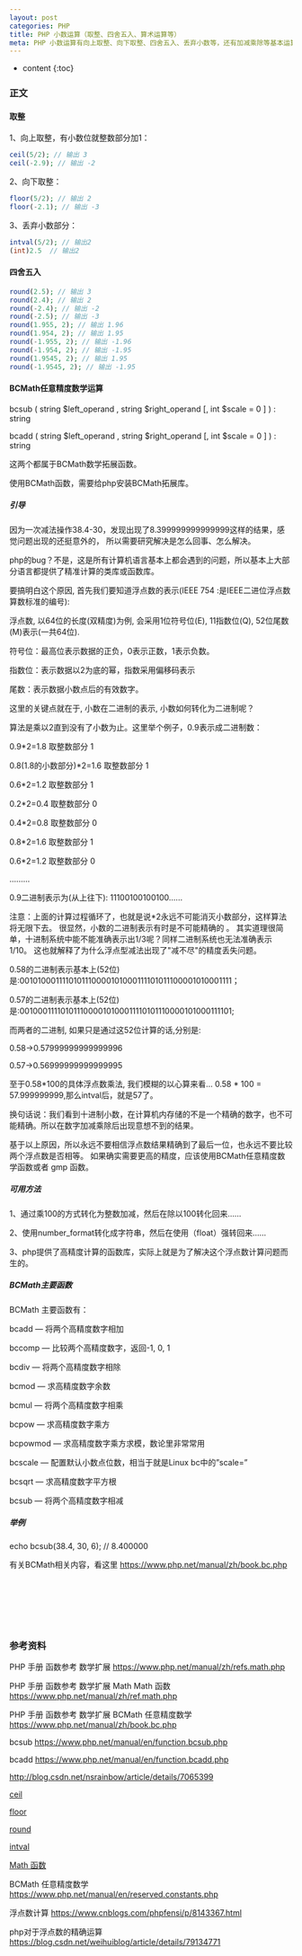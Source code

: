 ```yaml
---
layout: post
categories: PHP
title: PHP 小数运算（取整、四舍五入、算术运算等）
meta: PHP 小数运算有向上取整、向下取整、四舍五入、丢弃小数等，还有加减乘除等基本运算
---
```

* content
{:toc}

### 正文

#### 取整

1、向上取整，有小数位就整数部分加1： 

```php
ceil(5/2); // 输出 3
ceil(-2.9); // 输出 -2
```

2、向下取整：

```php
floor(5/2); // 输出 2
floor(-2.1); // 输出 -3
```

3、丢弃小数部分：

```php
intval(5/2); // 输出2 
(int)2.5  // 输出2 
```

#### 四舍五入

```php
round(2.5); // 输出 3
round(2.4); // 输出 2
round(-2.4); // 输出 -2
round(-2.5); // 输出 -3
round(1.955, 2); // 输出 1.96
round(1.954, 2); // 输出 1.95
round(-1.955, 2); // 输出 -1.96
round(-1.954, 2); // 输出 -1.95
round(1.9545, 2); // 输出 1.95
round(-1.9545, 2); // 输出 -1.95 
```

#### BCMath任意精度数学运算

bcsub ( string $left_operand , string $right_operand [, int $scale = 0 ] ) : string

bcadd ( string $left_operand , string $right_operand [, int $scale = 0 ] ) : string

这两个都属于BCMath数学拓展函数。

使用BCMath函数，需要给php安装BCMath拓展库。

##### 引导

因为一次减法操作38.4-30，发现出现了8.399999999999999这样的结果，感觉问题出现的还挺意外的，
所以需要研究解决是怎么回事、怎么解决。

php的bug？不是，这是所有计算机语言基本上都会遇到的问题，所以基本上大部分语言都提供了精准计算的类库或函数库。

要搞明白这个原因, 首先我们要知道浮点数的表示(IEEE 754 :是IEEE二进位浮点数算数标准的编号):

浮点数, 以64位的长度(双精度)为例, 会采用1位符号位(E), 11指数位(Q), 52位尾数(M)表示(一共64位).

符号位：最高位表示数据的正负，0表示正数，1表示负数。

指数位：表示数据以2为底的幂，指数采用偏移码表示

尾数：表示数据小数点后的有效数字。

这里的关键点就在于, 小数在二进制的表示, 小数如何转化为二进制呢？

算法是乘以2直到没有了小数为止。这里举个例子，0.9表示成二进制数：

0.9*2=1.8 取整数部分 1

0.8(1.8的小数部分)*2=1.6 取整数部分 1

0.6*2=1.2 取整数部分 1

0.2*2=0.4 取整数部分 0

0.4*2=0.8 取整数部分 0

0.8*2=1.6 取整数部分 1

0.6*2=1.2 取整数部分 0

.........

0.9二进制表示为(从上往下): 11100100100100......

注意：上面的计算过程循环了，也就是说*2永远不可能消灭小数部分，这样算法将无限下去。
很显然，小数的二进制表示有时是不可能精确的 。
其实道理很简单，十进制系统中能不能准确表示出1/3呢？同样二进制系统也无法准确表示1/10。
这也就解释了为什么浮点型减法出现了"减不尽"的精度丢失问题。

0.58的二进制表示基本上(52位)是:0010100011110101110000101000111101011100001010001111；

0.57的二进制表示基本上(52位)是:0010001111010111000010100011110101110000101000111101;

而两者的二进制, 如果只是通过这52位计算的话,分别是:

0.58->0.57999999999999996

0.57->0.56999999999999995

至于0.58*100的具体浮点数乘法, 我们模糊的以心算来看… 0.58 * 100 = 57.999999999,那么intval后，就是57了。

换句话说：我们看到十进制小数，在计算机内存储的不是一个精确的数字，也不可能精确。所以在数字加减乘除后出现意想不到的结果。

基于以上原因，所以永远不要相信浮点数结果精确到了最后一位，也永远不要比较两个浮点数是否相等。
如果确实需要更高的精度，应该使用BCMath任意精度数学函数或者 gmp 函数。

##### 可用方法

1、通过乘100的方式转化为整数加减，然后在除以100转化回来……

2、使用number_format转化成字符串，然后在使用（float）强转回来……

3、php提供了高精度计算的函数库，实际上就是为了解决这个浮点数计算问题而生的。

##### BCMath主要函数

BCMath 主要函数有：

bcadd — 将两个高精度数字相加

bccomp — 比较两个高精度数字，返回-1, 0, 1

bcdiv — 将两个高精度数字相除

bcmod — 求高精度数字余数

bcmul — 将两个高精度数字相乘

bcpow — 求高精度数字乘方

bcpowmod — 求高精度数字乘方求模，数论里非常常用

bcscale — 配置默认小数点位数，相当于就是Linux bc中的”scale=”

bcsqrt — 求高精度数字平方根

bcsub — 将两个高精度数字相减

##### 举例

echo bcsub(38.4, 30, 6);  // 8.400000

有关BCMath相关内容，看这里 <https://www.php.net/manual/zh/book.bc.php>


<br/><br/><br/><br/><br/>
### 参考资料

PHP 手册 函数参考 数学扩展 <https://www.php.net/manual/zh/refs.math.php>

PHP 手册 函数参考 数学扩展 Math Math 函数 <https://www.php.net/manual/zh/ref.math.php>

PHP 手册 函数参考 数学扩展 BCMath 任意精度数学 <https://www.php.net/manual/zh/book.bc.php>

bcsub <https://www.php.net/manual/en/function.bcsub.php>

bcadd <https://www.php.net/manual/en/function.bcadd.php>

<http://blog.csdn.net/nsrainbow/article/details/7065399>

[ceil](http://www.w3school.com.cn/php/func_math_ceil.asp)

[floor](http://www.w3school.com.cn/php/func_math_floor.asp)

[round](http://www.w3school.com.cn/php/func_math_round.asp)

[intval](http://php.net/manual/zh/function.intval.php)

[Math 函数](http://www.w3school.com.cn/php/php_ref_math.asp)

BCMath 任意精度数学 <https://www.php.net/manual/en/reserved.constants.php>

浮点数计算 <https://www.cnblogs.com/phpfensi/p/8143367.html>

php对于浮点数的精确运算 <https://blog.csdn.net/weihuiblog/article/details/79134771>

